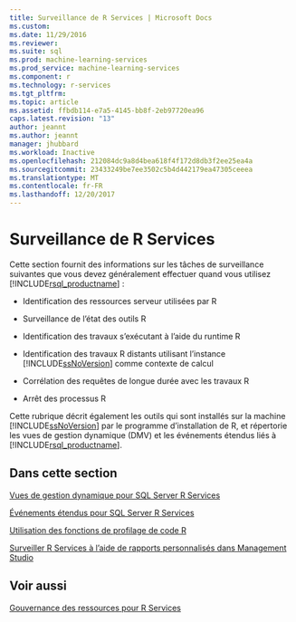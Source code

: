 ```yaml
---
title: Surveillance de R Services | Microsoft Docs
ms.custom: 
ms.date: 11/29/2016
ms.reviewer: 
ms.suite: sql
ms.prod: machine-learning-services
ms.prod_service: machine-learning-services
ms.component: r
ms.technology: r-services
ms.tgt_pltfrm: 
ms.topic: article
ms.assetid: ffbdb114-e7a5-4145-bb8f-2eb97720ea96
caps.latest.revision: "13"
author: jeannt
ms.author: jeannt
manager: jhubbard
ms.workload: Inactive
ms.openlocfilehash: 212084dc9a8d4bea618f4f172d8db3f2ee25ea4a
ms.sourcegitcommit: 23433249be7ee3502c5b4d442179ea47305ceeea
ms.translationtype: MT
ms.contentlocale: fr-FR
ms.lasthandoff: 12/20/2017
---
```

# <a name="monitoring-r-services"></a>Surveillance de R Services
  Cette section fournit des informations sur les tâches de surveillance suivantes que vous devez généralement effectuer quand vous utilisez [!INCLUDE[rsql_productname](../../includes/rsql-productname-md.md)] :  
  
-   Identification des ressources serveur utilisées par R  
  
-   Surveillance de l’état des outils R  
  
-   Identification des travaux s’exécutant à l’aide du runtime R  
  
-   Identification des travaux R distants utilisant l’instance [!INCLUDE[ssNoVersion](../../includes/ssnoversion-md.md)] comme contexte de calcul  
  
-   Corrélation des requêtes de longue durée avec les travaux R  
  
-   Arrêt des processus R  
  
 Cette rubrique décrit également les outils qui sont installés sur la machine [!INCLUDE[ssNoVersion](../../includes/ssnoversion-md.md)] par le programme d’installation de R, et répertorie les vues de gestion dynamique (DMV) et les événements étendus liés à [!INCLUDE[rsql_productname](../../includes/rsql-productname-md.md)].  
  
## <a name="in-this-section"></a>Dans cette section

[Vues de gestion dynamique pour SQL Server R Services](../../advanced-analytics/r-services/dmvs-for-sql-server-r-services.md)

[Événements étendus pour SQL Server R Services](../../advanced-analytics/r-services/extended-events-for-sql-server-r-services.md)

[Utilisation des fonctions de profilage de code R](../../advanced-analytics/r-services/using-r-code-profiling-functions.md)

[Surveiller R Services à l’aide de rapports personnalisés dans Management Studio](../../advanced-analytics/r-services/monitor-r-services-using-custom-reports-in-management-studio.md)
  
## <a name="see-also"></a>Voir aussi  
 [Gouvernance des ressources pour R Services](../../advanced-analytics/r-services/resource-governance-for-r-services.md)  
  
  
